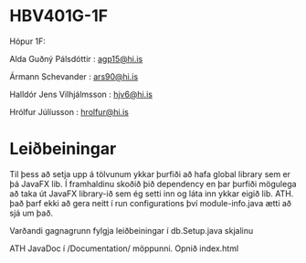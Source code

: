 # HBV401G-1F

Hópur 1F:

Alda Guðný Pálsdóttir : agp15@hi.is

Ármann Schevander : ars90@hi.is

Halldór Jens Vilhjálmsson : hjv6@hi.is

Hrólfur Júlíusson : hrolfur@hi.is

<H1><Strong>Leiðbeiningar</Strong></H1>

Til þess að setja upp á tölvunum ykkar þurfiði að hafa global library sem er þá JavaFX lib.
Í framhaldinu skoðið þið dependency en þar þurfiði mögulega að taka út JavaFX library-ið sem ég setti inn og láta
inn ykkar eigið lib. ATH. það þarf ekki að gera neitt í run configurations því module-info.java ætti að sjá um það.

Varðandi gagnagrunn fylgja leiðbeiningar í db.Setup.java skjalinu

ATH JavaDoc í /Documentation/ möppunni. Opnið index.html
